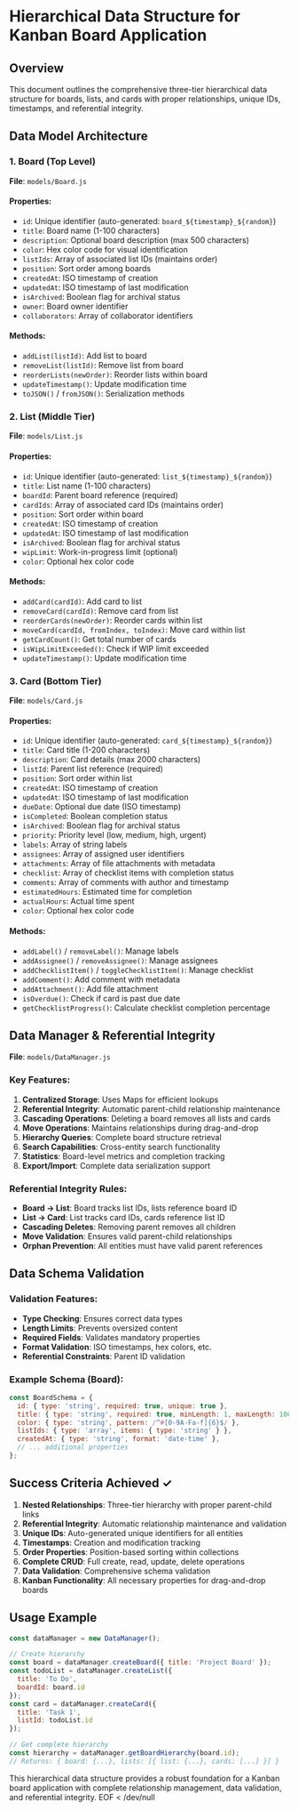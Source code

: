 # Hierarchical Data Structure for Kanban Board Application

## Overview
This document outlines the comprehensive three-tier hierarchical data structure for boards, lists, and cards with proper relationships, unique IDs, timestamps, and referential integrity.

## Data Model Architecture

### 1. Board (Top Level)
**File**: `models/Board.js`

#### Properties:
- `id`: Unique identifier (auto-generated: `board_${timestamp}_${random}`)
- `title`: Board name (1-100 characters)
- `description`: Optional board description (max 500 characters)
- `color`: Hex color code for visual identification
- `listIds`: Array of associated list IDs (maintains order)
- `position`: Sort order among boards
- `createdAt`: ISO timestamp of creation
- `updatedAt`: ISO timestamp of last modification
- `isArchived`: Boolean flag for archival status
- `owner`: Board owner identifier
- `collaborators`: Array of collaborator identifiers

#### Methods:
- `addList(listId)`: Add list to board
- `removeList(listId)`: Remove list from board
- `reorderLists(newOrder)`: Reorder lists within board
- `updateTimestamp()`: Update modification time
- `toJSON()` / `fromJSON()`: Serialization methods

### 2. List (Middle Tier)
**File**: `models/List.js`

#### Properties:
- `id`: Unique identifier (auto-generated: `list_${timestamp}_${random}`)
- `title`: List name (1-100 characters)
- `boardId`: Parent board reference (required)
- `cardIds`: Array of associated card IDs (maintains order)
- `position`: Sort order within board
- `createdAt`: ISO timestamp of creation
- `updatedAt`: ISO timestamp of last modification
- `isArchived`: Boolean flag for archival status
- `wipLimit`: Work-in-progress limit (optional)
- `color`: Optional hex color code

#### Methods:
- `addCard(cardId)`: Add card to list
- `removeCard(cardId)`: Remove card from list
- `reorderCards(newOrder)`: Reorder cards within list
- `moveCard(cardId, fromIndex, toIndex)`: Move card within list
- `getCardCount()`: Get total number of cards
- `isWipLimitExceeded()`: Check if WIP limit exceeded
- `updateTimestamp()`: Update modification time

### 3. Card (Bottom Tier)
**File**: `models/Card.js`

#### Properties:
- `id`: Unique identifier (auto-generated: `card_${timestamp}_${random}`)
- `title`: Card title (1-200 characters)
- `description`: Card details (max 2000 characters)
- `listId`: Parent list reference (required)
- `position`: Sort order within list
- `createdAt`: ISO timestamp of creation
- `updatedAt`: ISO timestamp of last modification
- `dueDate`: Optional due date (ISO timestamp)
- `isCompleted`: Boolean completion status
- `isArchived`: Boolean flag for archival status
- `priority`: Priority level (low, medium, high, urgent)
- `labels`: Array of string labels
- `assignees`: Array of assigned user identifiers
- `attachments`: Array of file attachments with metadata
- `checklist`: Array of checklist items with completion status
- `comments`: Array of comments with author and timestamp
- `estimatedHours`: Estimated time for completion
- `actualHours`: Actual time spent
- `color`: Optional hex color code

#### Methods:
- `addLabel()` / `removeLabel()`: Manage labels
- `addAssignee()` / `removeAssignee()`: Manage assignees
- `addChecklistItem()` / `toggleChecklistItem()`: Manage checklist
- `addComment()`: Add comment with metadata
- `addAttachment()`: Add file attachment
- `isOverdue()`: Check if card is past due date
- `getChecklistProgress()`: Calculate checklist completion percentage

## Data Manager & Referential Integrity
**File**: `models/DataManager.js`

### Key Features:
1. **Centralized Storage**: Uses Maps for efficient lookups
2. **Referential Integrity**: Automatic parent-child relationship maintenance
3. **Cascading Operations**: Deleting a board removes all lists and cards
4. **Move Operations**: Maintains relationships during drag-and-drop
5. **Hierarchy Queries**: Complete board structure retrieval
6. **Search Capabilities**: Cross-entity search functionality
7. **Statistics**: Board-level metrics and completion tracking
8. **Export/Import**: Complete data serialization support

### Referential Integrity Rules:
- **Board → List**: Board tracks list IDs, lists reference board ID
- **List → Card**: List tracks card IDs, cards reference list ID
- **Cascading Deletes**: Removing parent removes all children
- **Move Validation**: Ensures valid parent-child relationships
- **Orphan Prevention**: All entities must have valid parent references

## Data Schema Validation

### Validation Features:
- **Type Checking**: Ensures correct data types
- **Length Limits**: Prevents oversized content
- **Required Fields**: Validates mandatory properties
- **Format Validation**: ISO timestamps, hex colors, etc.
- **Referential Constraints**: Parent ID validation

### Example Schema (Board):
```javascript
const BoardSchema = {
  id: { type: 'string', required: true, unique: true },
  title: { type: 'string', required: true, minLength: 1, maxLength: 100 },
  color: { type: 'string', pattern: /^#[0-9A-Fa-f]{6}$/ },
  listIds: { type: 'array', items: { type: 'string' } },
  createdAt: { type: 'string', format: 'date-time' },
  // ... additional properties
};
```

## Success Criteria Achieved ✓

1. **Nested Relationships**: Three-tier hierarchy with proper parent-child links
2. **Referential Integrity**: Automatic relationship maintenance and validation
3. **Unique IDs**: Auto-generated unique identifiers for all entities
4. **Timestamps**: Creation and modification tracking
5. **Order Properties**: Position-based sorting within collections
6. **Complete CRUD**: Full create, read, update, delete operations
7. **Data Validation**: Comprehensive schema validation
8. **Kanban Functionality**: All necessary properties for drag-and-drop boards

## Usage Example

```javascript
const dataManager = new DataManager();

// Create hierarchy
const board = dataManager.createBoard({ title: 'Project Board' });
const todoList = dataManager.createList({ 
  title: 'To Do', 
  boardId: board.id 
});
const card = dataManager.createCard({ 
  title: 'Task 1', 
  listId: todoList.id 
});

// Get complete hierarchy
const hierarchy = dataManager.getBoardHierarchy(board.id);
// Returns: { board: {...}, lists: [{ list: {...}, cards: [...] }] }
```

This hierarchical data structure provides a robust foundation for a Kanban board application with complete relationship management, data validation, and referential integrity.
EOF < /dev/null